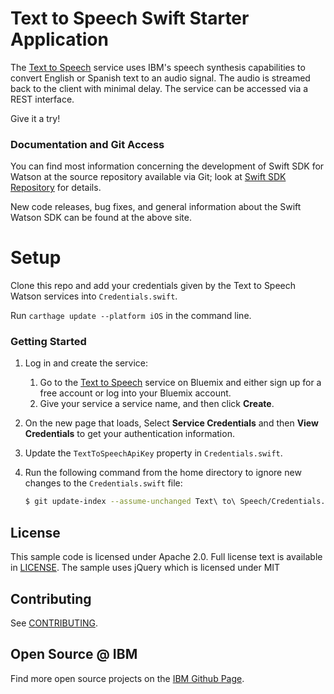 # Text to Speech Swift Starter Application

The [Text to Speech][service_url] service uses IBM's speech synthesis capabilities to convert English or Spanish text to an audio signal. The audio is streamed back to the client with minimal delay. The service can be accessed via a REST interface.

Give it a try!


### Documentation and Git Access

You can find most information concerning the development of Swift SDK for Watson
at the source repository available via Git; look at [Swift SDK Repository](https://github.com/watson-developer-cloud/swift-sdk) for details.

New code releases, bug fixes, and general information about the Swift Watson SDK
can be found at the above site.

# Setup

Clone this repo and add your credentials given by the Text to Speech Watson
services into `Credentials.swift`.

Run `carthage update --platform iOS` in the command line.

### Getting Started

1. Log in and create the service:
	1. Go to the [Text to Speech][sign_up] service on Bluemix and either sign up for a free account or log into your Bluemix account.
	2. Give your service a service name, and then click **Create**.
2. On the new page that loads, Select **Service Credentials** and then **View Credentials** to get your authentication information.
3. Update the `TextToSpeechApiKey` property in `Credentials.swift`.
4. Run the following command from the home directory to ignore new changes to the `Credentials.swift` file:

	```sh
	$ git update-index --assume-unchanged Text\ to\ Speech/Credentials.swift
	```

## License

  This sample code is licensed under Apache 2.0. Full license text is available in [LICENSE](LICENSE).
  The sample uses jQuery which is licensed under MIT

## Contributing

  See [CONTRIBUTING](CONTRIBUTING.md).

## Open Source @ IBM

  Find more open source projects on the
  [IBM Github Page](http://ibm.github.io/).

[service_url]: https://www.ibm.com/watson/developercloud/text-to-speech.html
[cloud_foundry]: https://github.com/cloudfoundry/cli
[getting_started]: https://www.ibm.com/watson/developercloud/doc/common/
[sign_up]: https://console.ng.bluemix.net/catalog/services/text-to-speech/
